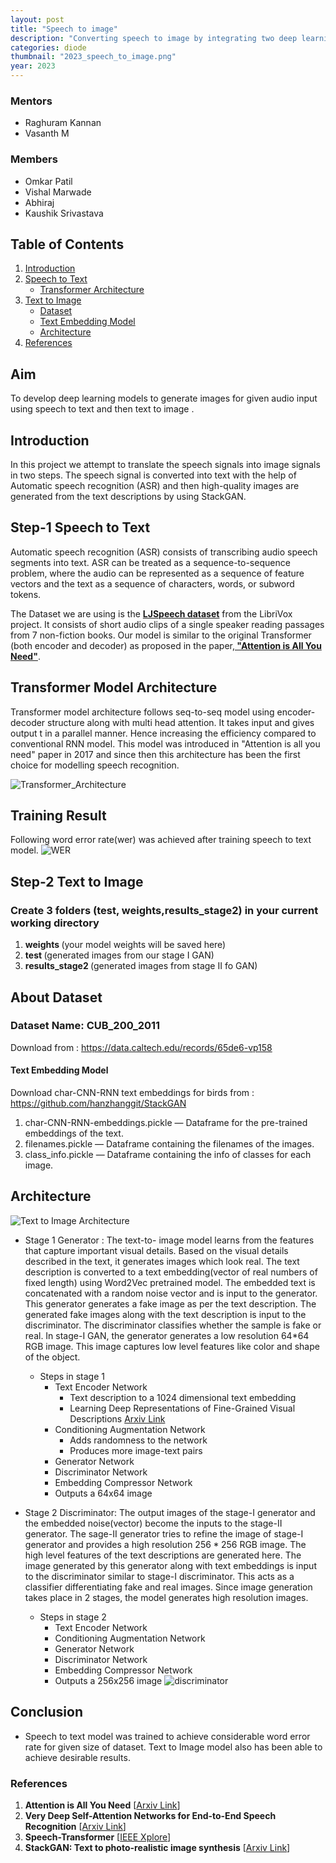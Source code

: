```yaml
---
layout: post
title: "Speech to image"
description: "Converting speech to image by integrating two deep learning models that are speech to text using ASR and StackGAN based text to image model. "
categories: diode
thumbnail: "2023_speech_to_image.png"
year: 2023
---
```


### Mentors

- Raghuram Kannan
- Vasanth M

### Members

- Omkar Patil
- Vishal Marwade
- Abhiraj
- Kaushik Srivastava

## Table of Contents

<ol>
    <li>
        <a href="#Introduction">Introduction</a>
    </li>
    <li>
      <a href="#Step-1 Speech to Text">Speech to Text</a>
      <ul>
              <li><a href="#Transformer Model Architecture">Transformer Architecture</a></li>
      </ul>
    </li>
    <li>
        <a href="#Step-2 Text to Image">Text to Image</a>
        <ul>
            <li><a href="#About Dataset">Dataset</a></li>
            <li><a href="#Text Embedding Model">Text Embedding Model</a></li>
            <li><a href="#Architecture">Architecture</a></li>
        </ul>
    </li>
    <li>
        <a href="#References">References</a>
    </li>
</ol>

## Aim

To develop deep learning models to generate images for given audio input using speech to text and then text to image .

## Introduction <a name = "Introduction"></a>

In this project we attempt to translate the speech signals into image signals in two steps. The speech signal is converted into text with the help of Automatic speech recognition (ASR) and then high-quality images are generated from the text descriptions by using StackGAN.

## Step-1 Speech to Text <a name = "Step-1 Speech to Text"></a>

Automatic speech recognition (ASR) consists of transcribing audio speech segments into text. ASR can be treated as a sequence-to-sequence problem, where the audio can be represented as a sequence of feature vectors and the text as a sequence of characters, words, or subword tokens.

The Dataset we are using is the [<b>LJSpeech dataset</b>](https://keithito.com/LJ-Speech-Dataset/) from the LibriVox project. It consists of short audio clips of a single speaker reading passages from 7 non-fiction books. Our model is similar to the original Transformer (both encoder and decoder) as proposed in the paper,[<b> "Attention is All You Need"</b>](https://papers.nips.cc/paper/2017/file/3f5ee243547dee91fbd053c1c4a845aa-Paper.pdf).

## Transformer Model Architecture <a name = "Transformer Model Architecture"></a>

Transformer model architecture follows seq-to-seq model using encoder-decoder structure along with multi head attention.
It takes input and gives output t in a parallel manner. Hence increasing the efficiency compared to conventional RNN model. This model was introduced in "Attention is all you need" paper in 2017 and since then this architecture has been the first choice for modelling speech recognition.

![Transformer_Architecture](/virtual-expo/assets/img/diode/Speech_to_image/Transformer_Architecture.png)

## Training Result

Following word error rate(wer) was achieved after training speech to text model.
![WER](/virtual-expo/assets/img/diode/Speech_to_image/WER.png)

## Step-2 Text to Image <a name = "Step-2 Text to Image"></a>

### Create 3 folders (test, weights,results_stage2) in your current working directory

1. <b>weights </b> (your model weights will be saved here)
2. <b>test </b> (generated images from our stage I GAN)
3. <b>results_stage2 </b> (generated images from stage II fo GAN)

## About Dataset <a name = "About Dataset"></a>

### Dataset Name: CUB_200_2011

Download from : <https://data.caltech.edu/records/65de6-vp158>

#### Text Embedding Model <a name = "Text Embedding Model"></a>

Download char-CNN-RNN text embeddings for birds from : <https://github.com/hanzhanggit/StackGAN>

1. char-CNN-RNN-embeddings.pickle — Dataframe for the pre-trained embeddings of the text.
2. filenames.pickle — Dataframe containing the filenames of the images.
3. class_info.pickle — Dataframe containing the info of classes for each image.

## Architecture <a name = "Architecture"></a>

![Text to Image Architecture ](/virtual-expo/assets/img/diode/Speech_to_image/text_to_image_architecture.jpg)

- Stage 1
Generator :
The text-to- image model learns from the features that capture important visual details. Based on the visual details described in the text, it generates images which look real.
The text description is converted to a text embedding(vector of real numbers of fixed length) using Word2Vec pretrained model. The embedded text is concatenated with a random noise vector and is input to the generator. This generator generates a fake image as per the text description. The generated fake images along with the text description is input to the discriminator. The discriminator classifies whether the sample is fake or real. In stage-I GAN, the generator generates a low resolution 64*64 RGB image. This image captures low level features like color and shape of the object.
  - Steps in stage 1
    - Text Encoder Network
      - Text description to a 1024 dimensional text embedding
      - Learning Deep Representations of Fine-Grained Visual Descriptions [Arxiv Link](https://arxiv.org/abs/1605.05395)
    - Conditioning Augmentation Network
      - Adds randomness to the network
      - Produces more image-text pairs
    - Generator Network
    - Discriminator Network
    - Embedding Compressor Network
    - Outputs a 64x64 image

- Stage 2
Discriminator:
The output images of the stage-I generator and the embedded noise(vector) become the inputs to the stage-II generator. The sage-II generator tries to refine the image of stage-I generator and provides a high resolution $256*256$ RGB image. The high level features of the text descriptions are generated here. The image generated by this generator along with text embeddings is input to the discriminator similar to stage-I discriminator. This acts as a classifier differentiating fake and real images.
Since image generation takes place in 2 stages, the model generates high resolution images.
  - Steps in stage 2
    - Text Encoder Network
    - Conditioning Augmentation Network
    - Generator Network
    - Discriminator Network
    - Embedding Compressor Network
    - Outputs a 256x256 image
![discriminator ](/virtual-expo/assets/img/diode/Speech_to_image/discriminator.png)

## Conclusion

- Speech to text model was trained to achieve considerable word error rate for given size of dataset. Text to Image model also has been able to achieve desirable results.

### References <a name = "References"> </a>

1. <b>Attention is All You Need</b> [[Arxiv Link](https://arxiv.org/abs/1706.03762)]
2. <b>Very Deep Self-Attention Networks for End-to-End Speech Recognition</b> [[Arxiv Link](https://arxiv.org/pdf/1904.13377.pdf)]
3. <b>Speech-Transformer</b> [[IEEE Xplore](https://ieeexplore.ieee.org/document/8462506)]
4. **StackGAN: Text to photo-realistic image synthesis** [[Arxiv Link](https://arxiv.org/pdf/1612.03242.pdf)]
